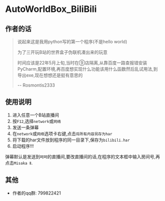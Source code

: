 # AutoWorldBox_BiliBili

## 作者的话

> 说起来这是我用python写的第一个程序(不是hello world)
>
> 为了三开玩B站的世界盒子伪联机凑出来的玩意
>
> 时间应该是22年5月上旬,当时在⑨店隔离,从靠百度一路查报错安装PyCharm,配置环境,再百度想实现什么功能该用什么函数然后乱试用法,到导出exe,现在想想还是挺有意思的
>
> -- Rosmontis2333

## 使用说明
1. 进入任意一个B站直播间
2. 按`F12`,选择`network`或`网络`
3. 发送一条弹幕
4. 在`network`或`网络`选项卡右键,点击`将所有内容另存为har`
5. 将下载的har文件放到程序的同一目录下,保存为`bilibili.har`
6. 启动程序!!!

弹幕默认是发送到`呵呵`的直播间,要改直播间的话,在程序的文本框中输入房间号,再点击`Misaka Ⅱ`.

## 其他
- 作者的qq群: 799822421